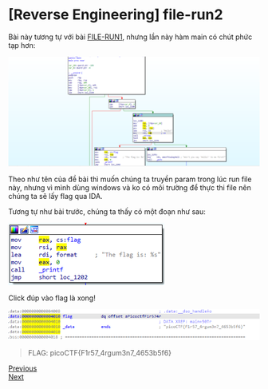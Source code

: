 # [Reverse Engineering] file-run2

Bài này tương tự với bài [FILE-RUN1](file-run1.md), nhưng lần này hàm main có chút phức tạp hơn:

![](images/file-run2-1.png)

Theo như tên của đề bài thì muốn chúng ta truyền param trong lúc run file này, nhưng vì mình dùng windows và ko có môi trường để thực thi file nên chúng ta sẽ lấy flag qua IDA. 

Tương tự như bài trước, chúng ta thấy có một đoạn như sau:

![](images/file-run2-2.png)

Click đúp vào flag là xong!

![](images/file-run2-3.png)

> FLAG: picoCTF{F1r57_4rgum3n7_4653b5f6}

[Previous](file-run1.md)  
[Next](GDB%20Test%20Drive.md)